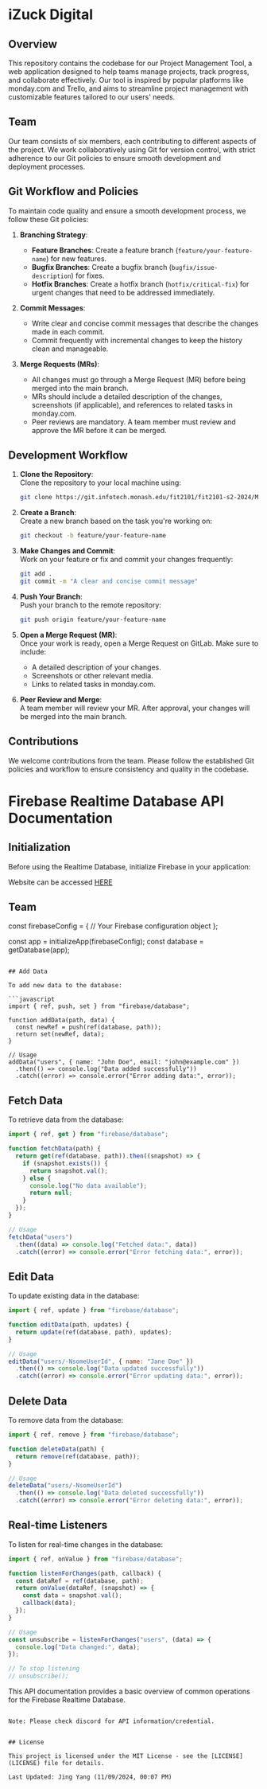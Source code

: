 # iZuck Digital

## Overview

This repository contains the codebase for our Project Management Tool, a web application designed to help teams manage projects, track progress, and collaborate effectively. Our tool is inspired by popular platforms like monday.com and Trello, and aims to streamline project management with customizable features tailored to our users' needs.

## Team

Our team consists of six  members, each contributing to different aspects of the project. We work collaboratively using Git for version control, with strict adherence to our Git policies to ensure smooth development and deployment processes.

## Git Workflow and Policies

To maintain code quality and ensure a smooth development process, we follow these Git policies:

1. **Branching Strategy**:
   - **Feature Branches**: Create a feature branch (`feature/your-feature-name`) for new features.
   - **Bugfix Branches**: Create a bugfix branch (`bugfix/issue-description`) for fixes.
   - **Hotfix Branches**: Create a hotfix branch (`hotfix/critical-fix`) for urgent changes that need to be addressed immediately.

2. **Commit Messages**:
   - Write clear and concise commit messages that describe the changes made in each commit.
   - Commit frequently with incremental changes to keep the history clean and manageable.

3. **Merge Requests (MRs)**:
   - All changes must go through a Merge Request (MR) before being merged into the main branch.
   - MRs should include a detailed description of the changes, screenshots (if applicable), and references to related tasks in monday.com.
   - Peer reviews are mandatory. A team member must review and approve the MR before it can be merged.

## Development Workflow

1. **Clone the Repository**:  
   Clone the repository to your local machine using:
   ```bash
   git clone https://git.infotech.monash.edu/fit2101/fit2101-s2-2024/MA_Wednesday12pm_Team6.git
   ```

2. **Create a Branch**:  
   Create a new branch based on the task you're working on:
   ```bash
   git checkout -b feature/your-feature-name
   ```

3. **Make Changes and Commit**:  
   Work on your feature or fix and commit your changes frequently:
   ```bash
   git add .
   git commit -m "A clear and concise commit message"
   ```

4. **Push Your Branch**:  
   Push your branch to the remote repository:
   ```bash
   git push origin feature/your-feature-name
   ```

5. **Open a Merge Request (MR)**:  
   Once your work is ready, open a Merge Request on GitLab. Make sure to include:
   - A detailed description of your changes.
   - Screenshots or other relevant media.
   - Links to related tasks in monday.com.

6. **Peer Review and Merge**:  
   A team member will review your MR. After approval, your changes will be merged into the main branch.

## Contributions

We welcome contributions from the team. Please follow the established Git policies and workflow to ensure consistency and quality in the codebase.


# Firebase Realtime Database API Documentation

## Initialization

Before using the Realtime Database, initialize Firebase in your application:

Website can be accessed [HERE](https://izuck-digital.web.app/)

## Team

const firebaseConfig = {
  // Your Firebase configuration object
};

const app = initializeApp(firebaseConfig);
const database = getDatabase(app);
```

## Add Data

To add new data to the database:

```javascript
import { ref, push, set } from "firebase/database";

function addData(path, data) {
  const newRef = push(ref(database, path));
  return set(newRef, data);
}

// Usage
addData("users", { name: "John Doe", email: "john@example.com" })
  .then(() => console.log("Data added successfully"))
  .catch((error) => console.error("Error adding data:", error));
```

## Fetch Data

To retrieve data from the database:

```javascript
import { ref, get } from "firebase/database";

function fetchData(path) {
  return get(ref(database, path)).then((snapshot) => {
    if (snapshot.exists()) {
      return snapshot.val();
    } else {
      console.log("No data available");
      return null;
    }
  });
}

// Usage
fetchData("users")
  .then((data) => console.log("Fetched data:", data))
  .catch((error) => console.error("Error fetching data:", error));
```

## Edit Data

To update existing data in the database:

```javascript
import { ref, update } from "firebase/database";

function editData(path, updates) {
  return update(ref(database, path), updates);
}

// Usage
editData("users/-NsomeUserId", { name: "Jane Doe" })
  .then(() => console.log("Data updated successfully"))
  .catch((error) => console.error("Error updating data:", error));
```

## Delete Data

To remove data from the database:

```javascript
import { ref, remove } from "firebase/database";

function deleteData(path) {
  return remove(ref(database, path));
}

// Usage
deleteData("users/-NsomeUserId")
  .then(() => console.log("Data deleted successfully"))
  .catch((error) => console.error("Error deleting data:", error));
```

## Real-time Listeners

To listen for real-time changes in the database:

```javascript
import { ref, onValue } from "firebase/database";

function listenForChanges(path, callback) {
  const dataRef = ref(database, path);
  return onValue(dataRef, (snapshot) => {
    const data = snapshot.val();
    callback(data);
  });
}

// Usage
const unsubscribe = listenForChanges("users", (data) => {
  console.log("Data changed:", data);
});

// To stop listening
// unsubscribe();
```

This API documentation provides a basic overview of common operations for the Firebase Realtime Database.
```

Note: Please check discord for API information/credential.


## License

This project is licensed under the MIT License - see the [LICENSE](LICENSE) file for details.

Last Updated: Jing Yang (11/09/2024, 00:07 PM)

